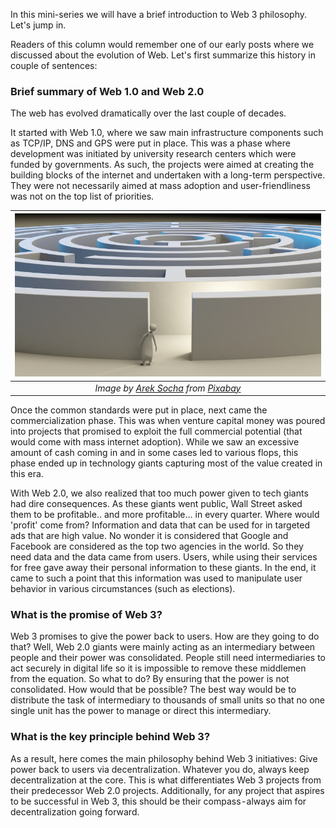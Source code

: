 In this mini-series we will have a brief introduction to Web 3 philosophy. Let's jump in. 

Readers of this column would remember one of our early posts where we discussed about the evolution of Web. Let's first summarize this history in couple of sentences: 

### Brief summary of Web 1.0 and Web 2.0

The web has evolved dramatically over the last couple of decades. 

It started with Web 1.0, where we saw main infrastructure components such as TCP/IP, DNS and GPS were put in place. This was a phase where development was initiated by university research centers which were funded by governments. As such, the projects were aimed at creating the building blocks of the internet and undertaken with a long-term perspective. They were not necessarily aimed at mass adoption and user-friendliness was not on the top list of priorities. 

| ![maze](/assets/maze-1804499_800.jpg)|
|:--:| 
| *Image by [Arek Socha](https://pixabay.com/users/qimono-1962238/) from [Pixabay](https://pixabay.com/)*|

Once the common standards were put in place, next came the commercialization phase. This was when venture capital money was poured into projects that promised to exploit the full commercial potential (that would come with mass internet adoption). While we saw an excessive amount of cash coming in and in some cases led to various flops, this phase ended up in technology giants capturing most of the value created in this era.

With Web 2.0, we also realized that too much power given to tech giants had dire consequences. As these giants went public, Wall Street asked them to be profitable.. and more profitable… in every quarter. Where would 'profit' come from? Information and data that can be used for in targeted ads that are high value. No wonder it is considered that Google and Facebook are considered as the top two agencies in the world. So they need data and the data came from users. Users, while using their services for free gave away their personal information to these giants. In the end, it came to such a point that this information was used to manipulate user behavior in various circumstances (such as elections).

### What is the promise of Web 3?

Web 3 promises to give the power back to users. How are they going to do that? Well, Web 2.0 giants were mainly acting as an intermediary between people and their power was consolidated. People still need intermediaries to act securely in digital life so it is impossible to remove these middlemen from the equation. So what to do? By ensuring that the power is not consolidated. How would that be possible? The best way would be to distribute the task of intermediary to thousands of small units so that no one single unit has the power to manage or direct this intermediary.

### What is the key principle behind Web 3?

As a result, here comes the main philosophy behind Web 3 initiatives: Give power back to users via decentralization. Whatever you do, always keep decentralization at the core. This is what differentiates Web 3 projects from their predecessor Web 2.0 projects. Additionally, for any project that aspires to be successful in Web 3, this should be their compass - always aim for decentralization going forward.
